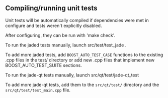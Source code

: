 Compiling/running unit tests
------------------------------------

Unit tests will be automatically compiled if dependencies were met in configure
and tests weren't explicitly disabled.

After configuring, they can be run with 'make check'.

To run the jaded tests manually, launch src/test/test_jade .

To add more jaded tests, add `BOOST_AUTO_TEST_CASE` functions to the existing
.cpp files in the test/ directory or add new .cpp files that
implement new BOOST_AUTO_TEST_SUITE sections.

To run the jade-qt tests manually, launch src/qt/test/jade-qt_test

To add more jade-qt tests, add them to the `src/qt/test/` directory and
the `src/qt/test/test_main.cpp` file.
